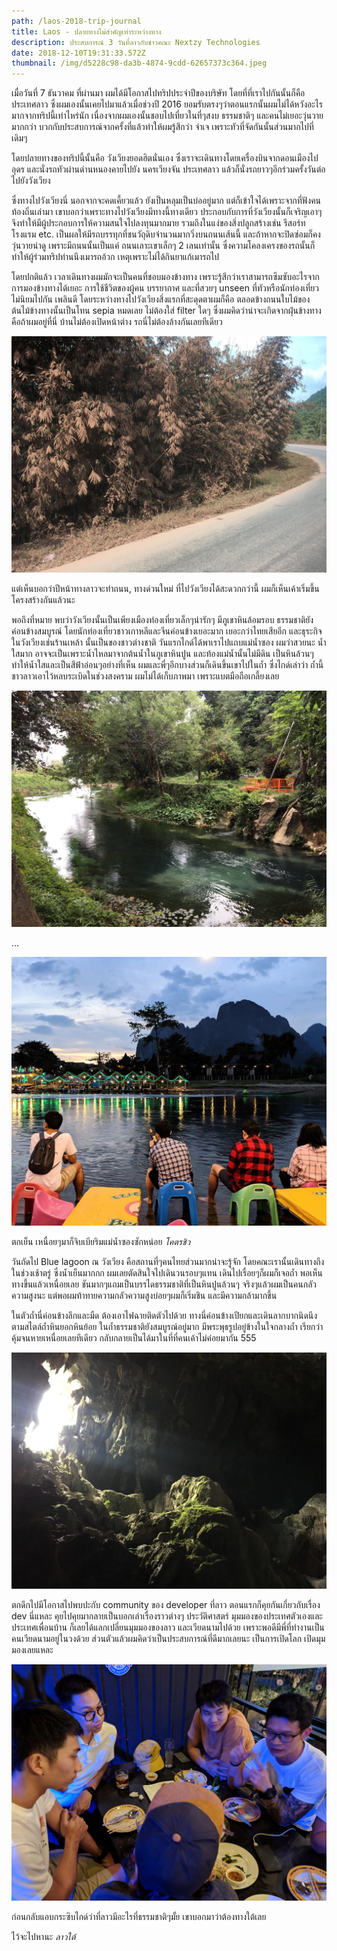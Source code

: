 ```yaml
---
path: /laos-2018-trip-journal
title: Laos - ปลายทางไม่สำคัญเท่าระหว่างทาง
description: ประสบการณ์ 3 วันที่ลาวกับชาวคณะ Nextzy Technologies
date: 2018-12-10T19:31:33.572Z
thumbnail: /img/d5228c98-da3b-4874-9cdd-62657373c364.jpeg
---
```


เมื่อวันที่ 7 ธันวาคม ที่ผ่านมา ผมได้มีโอกาสไปทริปประจำปีของบริษัท โดยที่ที่เราไปกันนั้นก็คือประเทศลาว ซึ่งผมเองนั้นเคยไปมาแล้วเมื่อช่วงปี 2016 ยอมรับตรงๆว่าตอนแรกนั้นผมไม่ได้หวังอะไรมากจากทริปนี้เท่าไหร่นัก เนื่องจากผมเองนั้นชอบไปเที่ยวในที่ๆสงบ ธรรมชาติๆ และคนไม่เยอะวุ่นวายมากกว่า บวกกับประสบการณ์จากครั้งที่แล้วทำให้ผมรู้สึกว่า จำเจ เพราะทัวที่จัดกันนั้นส่วนมากไปที่เดิมๆ

โดยปลายทางของทริปนี้นั้นคือ วังเวียงยอดฮิตนั่นเอง ซึ่งเราจะเดินทางโดยเครื่องบินจากดอนเมืองไปอุดร และนั่งรถทัวผ่านด่านหนองคายไปยัง นครเวียงจัน ประเทศลาว แล้วก็นั่งรถยาวๆอีกร่วมครั้งวันต่อไปยังวังเวียง

ซึ่งทางไปวังเวียงนี่ นอกจากจะคดเคี้ยวแล้ว ยังเป็นหลุมเป็นบ่ออยู่มาก แต่ก็เข้าใจได้เพราะจากที่ฟังคนท้องถิ่นเล่ามา เขาบอกว่าเพราะทางไปวังเวียงมีทางนี้ทางเดียว ประกอบกับการที่วังเวียงนั้นก็เจริญเอาๆจึงทำให้มีผู้ประกอบการให้ความสนใจไปลงทุนมากมาย รวมถึงในแง่ของสิ่งปลูกสร้างเช่น รีสอร์ท โรงแรม etc. เป็นผลให้มีรถบรรทุกที่ชนวัถุดิบจำนวนมากวิ่งบนถนนเส้นนี้ และถ้าหากจะปิดซ่อมก็คงวุ่นวายน่าดู เพราะมีถนนนั้นเป็นแค่ ถนนเลาะเขาเล็กๆ 2 เลนเท่านั้น ซึ่งความโคลงเครงของรถนั้นก็ทำให้ผู้ร่วมทริปท่านนึงเมารถอ้วก เหตุเพราะไม่ได้กินยาแก้เมารถไป

โดยปกติแล้ว เวลาเดินทางผมมักจะเป็นคนที่ชอบมองข้างทาง เพราะรู้สึกว่าเราสามารถซึมซับอะไรจากการมองข้างทางได้เยอะ การใช้ชีวิตของผู้คน บรรยากาศ และที่สวยๆ unseen ที่ทัวหรือนักท่องเที่ยวไม่นิยมไปกัน เพลินดี โดยระหว่างทางไปวังเวียงสิ่งแรกที่สะดุดตาผมก็คือ ตลอดข้างถนนใบไม้ของต้นไม้ข้างทางนั้นเป็นโทน sepia หมดเลย ไม่ต้องใส่ filter ใดๆ ซึ่งผมคิดว่าน่าจะเกิดจากฝุ่นข้างทาง คือถ้าผมอยู่ที่นี่ บ้านไม่ต้องเปิดหน้าต่าง รถนี่ไม่ต้องล้างกันเลยทีเดียว

![ต้นไม้ข้างทางไปวังเวียง](/img/48336069_193506761600355_3373583406691516416_n.jpg)

แต่เห็นบอกว่าปีหน้าทางลาวจะทำถนน, ทางด่วนใหม่ ที่ไปวังเวียงได้สะดวกกว่านี้ ผมก็เห็นเค้าเริ่มขึ้นโครงสร้างกันแล้วนะ

พอถึงที่หมาย พบว่าวังเวียงนั้นเป็นเพียงเมืองท่องเที่ยวเล็กๆน่ารักๆ มีภูเขาหินล้อมรอบ ธรรมชาติยังค่อนข้างสมบูรณ์ โดยนักท่องเที่ยวชาวเกาหลีและจีนค่อนข้างเยอะมาก เยอะกว่าไทยเสียอีก และธุระกิจในวังเวียงเช่นร้านเหล้า นั้นเป็นของชาวต่างชาติ วันแรกไกด์ได้พาเราไปแถบแม่น้ำซอง ผมว่าสวยนะ น้ำใสมาก อาจจะเป็นเพราะน้ำไหลมาจากต้นน้ำในภูเขาหินปูน และท้องแม่น้ำนั้นไม่มีดิน เป็นหินล้วนๆ ทำให้น้ำใสและเป็นสีฟ้าอ่อนๆอย่างที่เห็น ผมและพี่ๆอีกบางส่วนก็เดินขึ้นเขาไปในถ้ำ ซึ่งไกด์เล่าว่า ถ้ำนี้ชาวลาวเอาไว้หลบระเบิดในช่วงสงคราม ผมไม่ได้เก็บภาพมา เพราะแบตมือถือเกลี้ยงเลย

![วังเวียง](/img/47572189_368739757205512_7692520584458010624_n.jpg)

...

![จิบเบียริมแม่น้ำซอง](/img/d5228c98-da3b-4874-9cdd-62657373c364.jpeg)

ตกเย็น เหนื่อยๆมาก็จิบเบียริมแม่น้ำซองซักหน่อย _โคตรชิว_

วันถัดไป Blue lagoon ณ วังเวียง คือสถานที่ๆคนไทยส่วนมากน่าจะรู้จัก โดยคณะเรานั้นเดินทางถึงในช่วงเช้าตรู่ ซึ่งน้ำเย็นมากกก ผมเลยตัดสินใจไปเดินวนรอบๆแทน เดินไปเรื่อยๆก็ผมก็เจอถ้ำ พอเห็นทางขึ้นแล้วเหนื่อยเลย ชันมากๆแถมเป็นบรรไดธรรมชาติที่เป็นหินปูนล้วนๆ จริงๆแล้วผมเป็นคนกลัวความสูงนะ แต่พอผมท้าทายความกลัวความสูงบ่อยๆผมก็เริ่มชิน และมีความกล้ามากขึ้น

ในตัวถ้ำนี่ค่อนข้างลึกและมืด ต้องเอาไฟฉายติดตัวไปด้วย ทางนี่ค่อนข้างเปียกและเดินลากบากนิดนึงตามสไตล์ถ้ำหินยอกหินย้อย ในถ้ำธรรมชาติยังสมบูรณ์อยู่มาก มีพระพุธรูปอยู่ข้างในใจกลางถ้ำ เรียกว่าคุ้มจนหายเหนื่อยเลยทีเดียว กลับกลายเป็นได้มาในที่ที่คนเค้าไม่ค่อยมากัน 555

![ถ้าที่วังเวียง](/img/48283373_2201274086798831_2999849508805804032_n.jpg)

ตกดึกไปมีโอกาสไปพบปะกับ community ของ developer ที่ลาว ตอนแรกก็คุยกันเกี่ยวกับเรื่อง dev นี่แหละ คุยไปคุยมากลายเป็นบอกเล่าเรื่องราวต่างๆ ประวัติศาสตร์ มุมมองของประเทศตัวเองและประเทศเพื่อนบ้าน ก็เลยได้แลกเปลี่ยนมุมมองของลาว และเวียดนามไปด้วย เพราะพอดีมีพี่ที่ทำงานเป็นคนเวียดนามอยู่ในวงด้วย ส่วนตัวแล้วผมคิดว่าเป็นประสบการณ์ที่ดีมากเลยนะ เป็นการเปิดโลก เปิดมุมมองเลยแหละ

![วงสนทนาในร้านเหล้าที่ลาว](/img/48326975_683637425370771_1487404177410752512_n.jpg)

ก่อนกลับแอบกระซิบไกด์ว่าที่ลาวมีอะไรที่ธรรมชาติๆมั้ย เขาบอกมาว่าต้องทางใต้เลย

ไว้จะไปหานะ _ลาวใต้_
